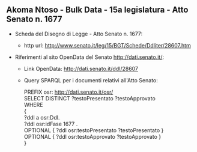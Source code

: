 ## Akoma Ntoso - Bulk Data - 15a legislatura - Atto Senato n. 1677 ##

* Scheda del Disegno di Legge - Atto Senato n. 1677:
	* http url: http://www.senato.it/leg/15/BGT/Schede/Ddliter/28607.htm

* Riferimenti al sito OpenData del Senato http://dati.senato.it/:
	* Link OpenData: http://dati.senato.it/ddl/28607
	* Query SPARQL per i documenti relativi all'Atto Senato:

        PREFIX osr: <http://dati.senato.it/osr/>  
		SELECT DISTINCT ?testoPresentato ?testoApprovato  
		WHERE  
		{  
		    ?ddl a osr:Ddl.  
		    ?ddl osr:idFase 1677 .  
		    OPTIONAL { ?ddl osr:testoPresentato ?testoPresentato }  
		    OPTIONAL { ?ddl osr:testoApprovato ?testoApprovato }  
		}
		